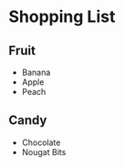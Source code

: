 <!-- shopping_list.md -->

# Shopping List

## Fruit

* Banana
* Apple
* Peach

## Candy

* Chocolate
* Nougat Bits
